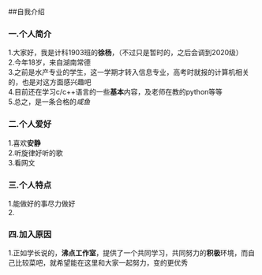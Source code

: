 ##自我介绍
### 一.个人简介
1.大家好，我是计科1903班的**徐杨**，（不过只是暂时的，之后会调到2020级）     
2.今年18岁，来自湖南常德     
3.之前是水产专业的学生，这一学期才转入信息专业，高考时就报的计算机相关的，也是对这方面感兴趣吧        
4.目前还在学习c/c++语言的一些**基本**内容，及老师在教的python等等      
5.总之，是一条合格的*咸鱼*  

### 二.个人爱好
1.喜欢**安静**    
2.听旋律好听的歌     
3.看网文      

### 三.个人特点
1.能做好的事尽力做好  
2.

### 四.加入原因
1.正如学长说的，**沸点工作室**，提供了一个共同学习，共同努力的**积极**环境，而自己比较菜吧，就希望能在这里和大家一起努力，变的更优秀     
